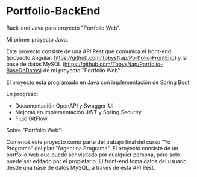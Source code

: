 # Portfolio-BackEnd
Back-end Java para proyecto "Portfolio Web".

Mi primer proyecto Java.

Este proyecto consiste de una API Rest que comunica el front-end (proyecto Angular: https://github.com/TobysNap/Portfolio-FrontEnd) y la base de datos MySQL (https://github.com/TobysNap/Portfolio-BaseDeDatos) de mi proyecto "Portfolio Web".

El proyecto está programado en Java con implementación de Spring Boot.

En progreso:
 - Documentación OpenAPI y Swagger-UI
 - Mejoras en implementación JWT y Spring Security
 - Flujo GitFlow

Sobre "Portfolio Web":

Comencé este proyecto como parte del trabajo final del curso "Yo Programo" del plan "Argentina Programa". 
El proyecto consiste de un portfolio web que puede ser visitado por cualquier persona, pero solo puede ser editado por el propietario. 
El front-end toma datos del usuario desde una base de datos MySQL, a través de esta API Rest.
